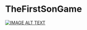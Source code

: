 # TheFirstSonGame

[![IMAGE ALT TEXT](http://img.youtube.com/vi/6BzIeLo5EBU/0.jpg)](http://www.youtube.com/watch?v=6BzIeLo5EBU "VIDEO DEMO")
